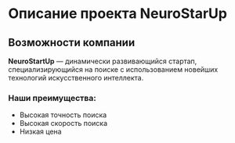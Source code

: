 # Описание проекта NeuroStarUp

## Возможности компании
**NeuroStartUp** — динамически развивающийся стартап, специализирующийся на поиске с использованием новейших технологий искусственного интеллекта.
### Наши преимущества:
* Высокая точность поиска
* Высокая скорость поиска
* Низкая цена